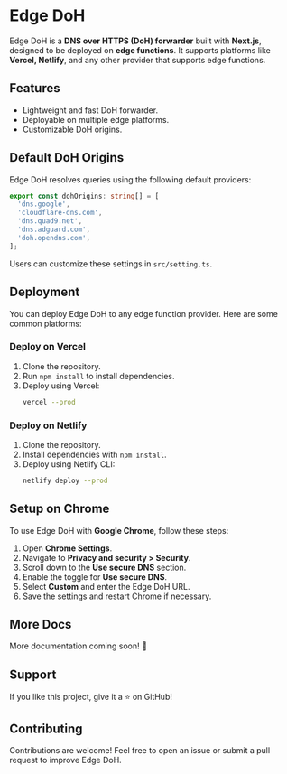 # Edge DoH

Edge DoH is a **DNS over HTTPS (DoH) forwarder** built with **Next.js**, designed to be deployed on **edge functions**. It supports platforms like **Vercel, Netlify**, and any other provider that supports edge functions.

## Features

- Lightweight and fast DoH forwarder.
- Deployable on multiple edge platforms.
- Customizable DoH origins.

## Default DoH Origins

Edge DoH resolves queries using the following default providers:

```typescript
export const dohOrigins: string[] = [
  'dns.google',
  'cloudflare-dns.com',
  'dns.quad9.net',
  'dns.adguard.com',
  'doh.opendns.com',
];
```

Users can customize these settings in `src/setting.ts`.

## Deployment

You can deploy Edge DoH to any edge function provider. Here are some common platforms:

### Deploy on Vercel

1. Clone the repository.
2. Run `npm install` to install dependencies.
3. Deploy using Vercel:
   ```sh
   vercel --prod
   ```

### Deploy on Netlify

1. Clone the repository.
2. Install dependencies with `npm install`.
3. Deploy using Netlify CLI:
   ```sh
   netlify deploy --prod
   ```

## Setup on Chrome

To use Edge DoH with **Google Chrome**, follow these steps:

1. Open **Chrome Settings**.
2. Navigate to **Privacy and security > Security**.
3. Scroll down to the **Use secure DNS** section.
4. Enable the toggle for **Use secure DNS**.
5. Select **Custom** and enter the Edge DoH URL.
6. Save the settings and restart Chrome if necessary.

## More Docs

More documentation coming soon! 🚀

## Support

If you like this project, give it a ⭐ on GitHub!

## Contributing

Contributions are welcome! Feel free to open an issue or submit a pull request to improve Edge DoH.
